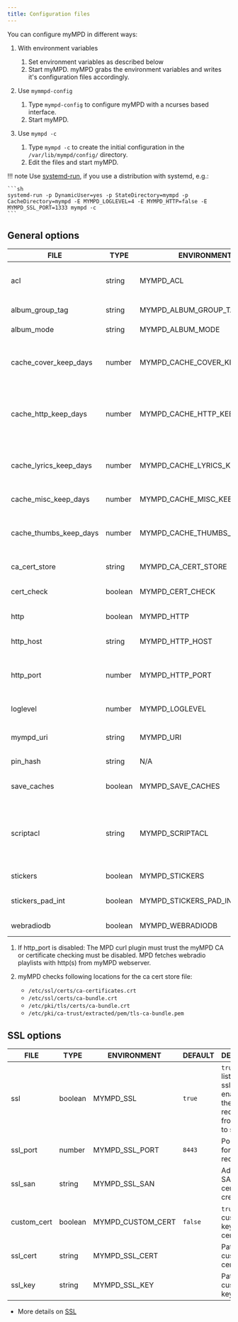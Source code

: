 ```yaml
---
title: Configuration files
---
```


You can configure myMPD in different ways:

1. With environment variables
    1. Set environment variables as described below
    2. Start myMPD. myMPD grabs the environment variables and writes it's configuration files accordingly.

2. Use `mymmpd-config`
    1. Type `mympd-config` to configure myMPD with a ncurses based interface.
    2. Start myMPD.

3. Use `mympd -c`
    1. Type `mympd -c` to create the initial configuration in the `/var/lib/mympd/config/` directory.
    2. Edit the files and start myMPD.

!!! note
    Use [systemd-run](../030-running.md#manual-startup), if you use a distribution with systemd, e.g.:

    ```sh
    systemd-run -p DynamicUser=yes -p StateDirectory=mympd -p CacheDirectory=mympd -E MYMPD_LOGLEVEL=4 -E MYMPD_HTTP=false -E MYMPD_SSL_PORT=1333 mympd -c
    ```

## General options

| FILE | TYPE | ENVIRONMENT | DEFAULT | DESCRIPTION |
| ---- | ---- | ----------- | ------- | ----------- |
| acl | string | MYMPD_ACL | | ACL to access the myMPD webserver: [ACL](acl.md), allows all hosts in the default configuration |
| album_group_tag | string | MYMPD_ALBUM_GROUP_TAG | `Date` | Additional tag to group albums |
| album_mode | string | MYMPD_ALBUM_MODE | `adv` | Set the album mode: `adv` or `simple` |
| cache_cover_keep_days | number | MYMPD_CACHE_COVER_KEEP_DAYS | `31` | How long to keep images in the cover cache; 0 to disable the cache; -1 to disable pruning of the cache. |
| cache_http_keep_days | number | MYMPD_CACHE_HTTP_KEEP_DAYS | `31` | How long to keep successful responses in the http client cache; 0 to disable the cache; -1 to disable pruning of the cache. |
| cache_lyrics_keep_days | number | MYMPD_CACHE_LYRICS_KEEP_DAYS | `31` | How long to keep lyrics in the lyrics cache; 0 to disable the cache; -1 to disable pruning of the cache. |
| cache_misc_keep_days | number | MYMPD_CACHE_MISC_KEEP_DAYS | `1` | How long to keep files in the misc cache. |
| cache_thumbs_keep_days | number | MYMPD_CACHE_THUMBS_KEEP_DAYS | `31` | How long to keep images in the thumbnail cache; 0 to disable the cache; -1 to disable pruning of the cache. |
| ca_cert_store | string | MYMPD_CA_CERT_STORE | [2] | Path to the system CA certificate store. |
| cert_check | boolean | MYMPD_CERT_CHECK | `true` | Enable certificate checking for outgoing https connections. |
| http | boolean | MYMPD_HTTP | true | `true` = Enable listening on http_port |
| http_host | string | MYMPD_HTTP_HOST | `[::]` | IP address to listen on, use `[::]` to listen on IPv6 and IPv4 |
| http_port | number | MYMPD_HTTP_PORT | `8080` | Port to listen for plain http requests. Redirects to `ssl_port` if `ssl` is set to `true`. [1] |
| loglevel | number | MYMPD_LOGLEVEL | `5` | [Logging](logging.md) - this environment variable is always used |
| mympd_uri | string | MYMPD_URI | `auto` | `auto` or uri to myMPD listening port, e.g. `https://192.168.1.1/mympd` |
| pin_hash | string | N/A | | SHA256 hash of pin, create it with `mympd -p` |
| save_caches | boolean | MYMPD_SAVE_CACHES | `true` | `true` = saves caches between restart, `false` = create caches on startup |
| scriptacl | string | MYMPD_SCRIPTACL | `+127.0.0.1` | ACL to access the myMPD script backend: [ACL](acl.md), allows only local connections in the default configuration. The acl above must also grant access. |
| stickers | boolean | MYMPD_STICKERS | `true` | Enables the support for MPD stickers. |
| stickers_pad_int | boolean | MYMPD_STICKERS_PAD_INT | `false` | Enables the padding of integer sticker values (12 digits). |
| webradiodb | boolean | MYMPD_WEBRADIODB | `true` | Enables the WebradioDB integration. |

1. If http_port is disabled: The MPD curl plugin must trust the myMPD CA or certificate checking must be disabled. MPD fetches webradio playlists with http(s) from myMPD webserver.
2. myMPD checks following locations for the ca cert store file:

    - `/etc/ssl/certs/ca-certificates.crt`
    - `/etc/ssl/certs/ca-bundle.crt`
    - `/etc/pki/tls/certs/ca-bundle.crt`
    - `/etc/pki/ca-trust/extracted/pem/tls-ca-bundle.pem`

## SSL options

| FILE | TYPE | ENVIRONMENT | DEFAULT | DESCRIPTION |
| ---- | ---- | ----------- | ------- | ----------- |
| ssl | boolean | MYMPD_SSL | `true` | `true` = enable listening on ssl_port, enables also the redirection from http_port to ssl_port |
| ssl_port | number | MYMPD_SSL_PORT | `8443` | Port to listen for https requests |
| ssl_san | string | MYMPD_SSL_SAN | | Additional SAN for certificate creation |
| custom_cert | boolean | MYMPD_CUSTOM_CERT | `false` | `true` = use custom ssl key and certificate |
| ssl_cert | string | MYMPD_SSL_CERT | | Path to custom ssl certificate file |
| ssl_key | string | MYMPD_SSL_KEY | | Path to custom ssl key file |

- More details on [SSL](ssl.md)
